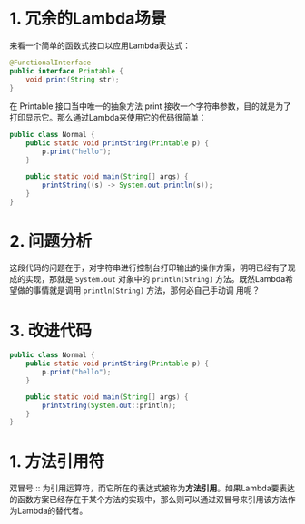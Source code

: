 # 1. 冗余的Lambda场景

来看一个简单的函数式接口以应用Lambda表达式： 

```Java
@FunctionalInterface 
public interface Printable { 
    void print(String str); 
}
```

在 Printable 接口当中唯一的抽象方法 print 接收一个字符串参数，目的就是为了打印显示它。那么通过Lambda来使用它的代码很简单： 

```Java
public class Normal {
    public static void printString(Printable p) {
        p.print("hello");
    }

    public static void main(String[] args) {
        printString((s) -> System.out.println(s));
    }
}
```

# 2. 问题分析

这段代码的问题在于，对字符串进行控制台打印输出的操作方案，明明已经有了现成的实现，那就是 `System.out` 对象中的 `println(String)` 方法。既然Lambda希望做的事情就是调用 `println(String)` 方法，那何必自己手动调 用呢？ 

# 3. 改进代码

```Java
public class Normal {
    public static void printString(Printable p) {
        p.print("hello");
    }

    public static void main(String[] args) {
        printString(System.out::println);
    }
}
```



# 1. 方法引用符

双冒号 :: 为引用运算符，而它所在的表达式被称为**方法引用**。如果Lambda要表达的函数方案已经存在于某个方法的实现中，那么则可以通过双冒号来引用该方法作为Lambda的替代者。 